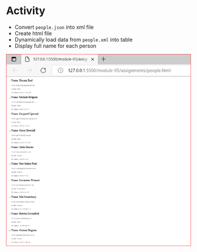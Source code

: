 # Activity

- Convert `people.json` into xml file
- Create html file
- Dynamically load data from `people.xml` into table
- Display full name for each person

![image info](../Activity.PNG)